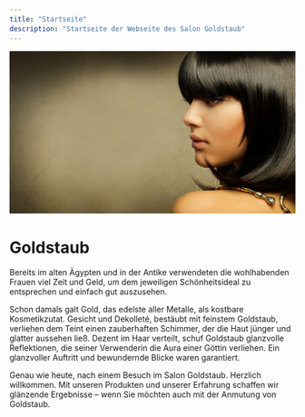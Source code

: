 ```yaml
---
title: "Startseite"
description: "Startseite der Webseite des Salon Goldstaub"
---
```


![Goldstaub](/pictures/goldstaub_image.jpg)

# Goldstaub

Bereits im alten Ägypten und in der Antike verwendeten die wohlhabenden Frauen viel Zeit und Geld, um dem jeweiligen Schönheitsideal zu entsprechen und einfach gut auszusehen.

Schon damals galt Gold, das edelste aller Metalle, als kostbare Kosmetikzutat. Gesicht und Dekolleté, bestäubt mit feinstem Goldstaub, verliehen dem Teint einen zauberhaften Schimmer, der die Haut jünger und glatter aussehen ließ.
Dezent im Haar verteilt, schuf Goldstaub glanzvolle Reflektionen, die seiner Verwenderin die Aura einer Göttin verliehen. Ein glanzvoller Auftritt und bewundernde Blicke waren garantiert.

Genau wie heute, nach einem Besuch im Salon Goldstaub. Herzlich willkommen. Mit unseren Produkten und unserer Erfahrung schaffen wir glänzende Ergebnisse – wenn Sie möchten auch mit der Anmutung von Goldstaub.
